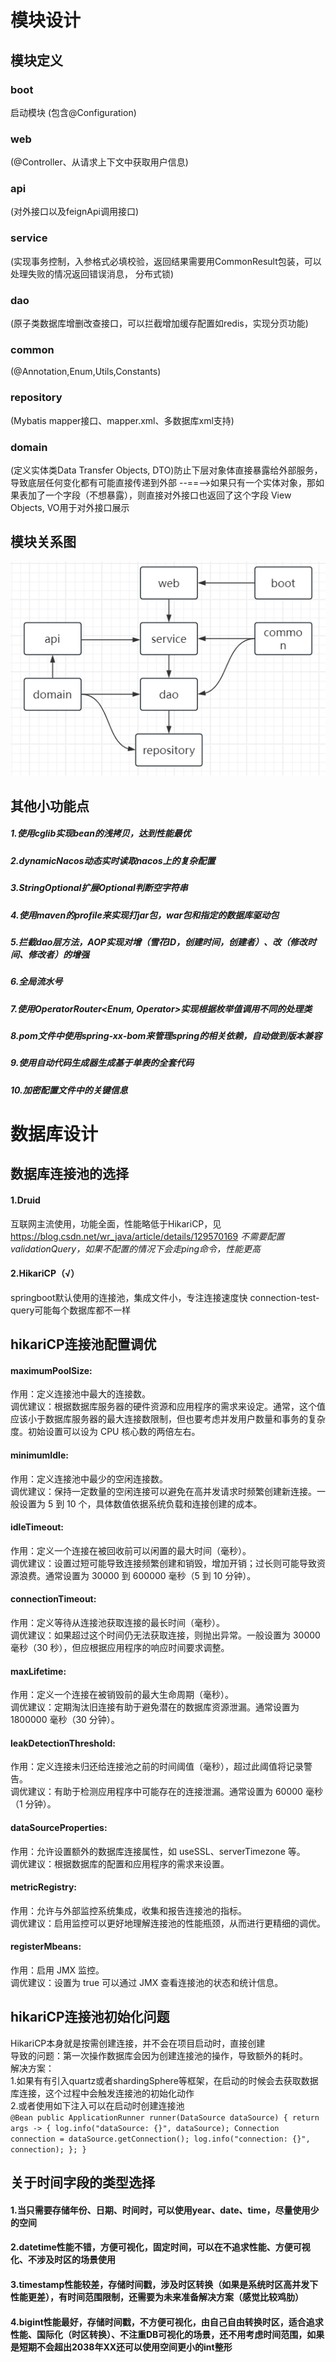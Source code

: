 # 模块设计
## 模块定义
### boot
启动模块
(包含@Configuration)
### web
(@Controller、从请求上下文中获取用户信息)
### api
(对外接口以及feignApi调用接口)
### service
(实现事务控制，入参格式必填校验，返回结果需要用CommonResult<XXVO>包装，可以处理失败的情况返回错误消息，
分布式锁)
### dao
(原子类数据库增删改查接口，可以拦截增加缓存配置如redis，实现分页功能)
### common
(@Annotation,Enum,Utils,Constants)
### repository
(Mybatis mapper接口、mapper.xml、多数据库xml支持)
### domain
(定义实体类Data Transfer Objects, DTO)防止下层对象体直接暴露给外部服务，导致底层任何变化都有可能直接传递到外部
--==-->如果只有一个实体对象，那如果表加了一个字段（不想暴露），则直接对外接口也返回了这个字段
View Objects, VO用于对外接口展示

## 模块关系图

![img.png](img.png)
## 其他小功能点
##### 1.使用cglib实现bean的浅拷贝，达到性能最优
##### 2.dynamicNacos动态实时读取nacos上的复杂配置
##### 3.StringOptional扩展Optional判断空字符串
##### 4.使用maven的profile来实现打jar包，war包和指定的数据库驱动包
##### 5.拦截dao层方法，AOP实现对增（雪花ID，创建时间，创建者）、改（修改时间、修改者）的增强
##### 6.全局流水号
##### 7.使用OperatorRouter<Enum, Operator>实现根据枚举值调用不同的处理类
##### 8.pom文件中使用spring-xx-bom来管理spring的相关依赖，自动做到版本兼容
##### 9.使用自动代码生成器生成基于单表的全套代码
##### 10.加密配置文件中的关键信息

# 数据库设计
## 数据库连接池的选择
#### 1.Druid
互联网主流使用，功能全面，性能略低于HikariCP，见 https://blog.csdn.net/wr_java/article/details/129570169
_不需要配置validationQuery，如果不配置的情况下会走ping命令，性能更高_
#### 2.HikariCP（√）
springboot默认使用的连接池，集成文件小，专注连接速度快
connection-test-query可能每个数据库都不一样

## hikariCP连接池配置调优
#### maximumPoolSize:
作用：定义连接池中最大的连接数。<br>
调优建议：根据数据库服务器的硬件资源和应用程序的需求来设定。通常，这个值应该小于数据库服务器的最大连接数限制，但也要考虑并发用户数量和事务的复杂度。初始设置可以设为 CPU 核心数的两倍左右。
#### minimumIdle:
作用：定义连接池中最少的空闲连接数。<br>
调优建议：保持一定数量的空闲连接可以避免在高并发请求时频繁创建新连接。一般设置为 5 到 10 个，具体数值依据系统负载和连接创建的成本。
#### idleTimeout:
作用：定义一个连接在被回收前可以闲置的最大时间（毫秒）。<br>
调优建议：设置过短可能导致连接频繁创建和销毁，增加开销；过长则可能导致资源浪费。通常设置为 30000 到 600000 毫秒（5 到 10 分钟）。
#### connectionTimeout:
作用：定义等待从连接池获取连接的最长时间（毫秒）。<br>
调优建议：如果超过这个时间仍无法获取连接，则抛出异常。一般设置为 30000 毫秒（30 秒），但应根据应用程序的响应时间要求调整。
#### maxLifetime:
作用：定义一个连接在被销毁前的最大生命周期（毫秒）。<br>
调优建议：定期淘汰旧连接有助于避免潜在的数据库资源泄漏。通常设置为 1800000 毫秒（30 分钟）。
#### leakDetectionThreshold:
作用：定义连接未归还给连接池之前的时间阈值（毫秒），超过此阈值将记录警告。<br>
调优建议：有助于检测应用程序中可能存在的连接泄漏。通常设置为 60000 毫秒（1 分钟）。
#### dataSourceProperties:
作用：允许设置额外的数据库连接属性，如 useSSL、serverTimezone 等。<br>
调优建议：根据数据库的配置和应用程序的需求来设置。
#### metricRegistry:
作用：允许与外部监控系统集成，收集和报告连接池的指标。<br>
调优建议：启用监控可以更好地理解连接池的性能瓶颈，从而进行更精细的调优。
#### registerMbeans:
作用：启用 JMX 监控。<br>
调优建议：设置为 true 可以通过 JMX 查看连接池的状态和统计信息。

## hikariCP连接池初始化问题
HikariCP本身就是按需创建连接，并不会在项目启动时，直接创建<br>
导致的问题：第一次操作数据库会因为创建连接池的操作，导致额外的耗时。<br>
解决方案：<br>
1.如果有有引入quartz或者shardingSphere等框架，在启动的时候会去获取数据库连接，这个过程中会触发连接池的初始化动作<br>
2.或者使用如下注入可以在启动时创建连接池<br>
`@Bean
public ApplicationRunner runner(DataSource dataSource) {
return args -> {
log.info("dataSource: {}", dataSource);
Connection connection = dataSource.getConnection();
log.info("connection: {}", connection);
};
}`

## 关于时间字段的类型选择
#### 1.当只需要存储年份、日期、时间时，可以使用year、date、time，尽量使用少的空间

#### 2.datetime性能不错，方便可视化，固定时间，可以在不追求性能、方便可视化、不涉及时区的场景使用

#### 3.timestamp性能较差，存储时间戳，涉及时区转换（如果是系统时区高并发下性能更差），有时间范围限制，还需要为未来准备解决方案（感觉比较鸡肋）

#### 4.bigint性能最好，存储时间戳，不方便可视化，由自己自由转换时区，适合追求性能、国际化（时区转换）、不注重DB可视化的场景，还不用考虑时间范围，如果是短期不会超出2038年XX还可以使用空间更小的int整形

